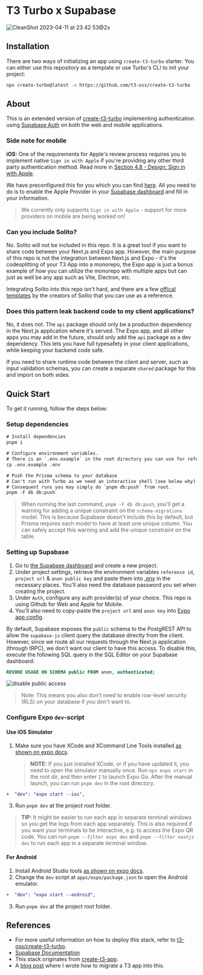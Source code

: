 # T3 Turbo x Supabase

![CleanShot 2023-04-11 at 23 42 53@2x](https://user-images.githubusercontent.com/51714798/231294720-1c64b391-4ecf-42d2-aad2-8c486c5d6bf5.png)

## Installation

There are two ways of initializing an app using `create-t3-turbo` starter. You can either use this repository as a template or use Turbo's CLI to init your project:
```bash
npx create-turbo@latest -e https://github.com/t3-oss/create-t3-turbo
```

## About

This is an extended version of [create-t3-turbo](https://github.com/t3-oss/create-t3-turbo) implementing authentication using [Supabase Auth](https://supabase.com/docs/guides/auth) on both the web and mobile applications.

### Side note for mobile

**iOS:** One of the requirements for Apple's review process requires you to implement native `Sign in with Apple` if you're providing any other third party authentication method. Read more in [Section 4.8 - Design: Sign in with Apple](https://developer.apple.com/app-store/review/guidelines/#sign-in-with-apple).

We have preconfigured this for you which you can find [here](./apps/expo/src/utils/auth.ts). All you need to do is to enable the Apple Provider in your [Supabase dashboard](https://app.supabase.com) and fill in your information.

> We currently only supports `Sign in with Apple` - support for more providers on mobile are being worked on!
### Can you include Solito?

No. Solito will not be included in this repo. It is a great tool if you want to share code between your Next.js and Expo app. However, the main purpose of this repo is not the integration between Next.js and Expo - it's the codesplitting of your T3 App into a monorepo, the Expo app is just a bonus example of how you can utilize the monorepo with multiple apps but can just as well be any app such as Vite, Electron, etc.

Integrating Solito into this repo isn't hard, and there are a few [offical templates](https://github.com/nandorojo/solito/tree/master/example-monorepos) by the creators of Solito that you can use as a reference.

### Does this pattern leak backend code to my client applications?

No, it does not. The `api` package should only be a production dependency in the Next.js application where it's served. The Expo app, and all other apps you may add in the future, should only add the `api` package as a dev dependency. This lets you have full typesafety in your client applications, while keeping your backend code safe.

If you need to share runtime code between the client and server, such as input validation schemas, you can create a separate `shared` package for this and import on both sides.

## Quick Start

To get it running, follow the steps below:

### Setup dependencies

```diff
# Install dependencies
pnpm i

# Configure environment variables.
# There is an `.env.example` in the root directory you can use for reference
cp .env.example .env

# Push the Prisma schema to your database
# Can't run with Turbo as we need an interactive shell (see below why)
# Consequent runs you may simply do `pnpm db:push` from root.
pnpm -F db db:push
```

> When running the last command, `pnpm -F db db:push`, you'll get a warning for adding a unique constraint on the `schema-migrations` model. This is because Supabase doesn't include this by default, but Prisma requires each model to have at least one unique column. You can safely accept this warning and add the unique constraint on the table.

### Setting up Supabase

1. Go to [the Supabase dashboard](https://app.supabase.com/projects) and create a new project.
2. Under project settings, retrieve the environment variables `reference id`, `project url` & `anon public key` and paste them into [.env](./.env.example) in the necessary places. You'll also need the database password you set when creating the project.
3. Under `Auth`, configure any auth provider(s) of your choice. This repo is using Github for Web and Apple for Mobile.
4. You'll also need to copy-paste the `project url` and `anon key` into [Expo app config](./apps/expo/app.config.ts).

By default, Supabase exposes the `public` schema to the PostgREST API to allow the `supabase-js` client query the database directly from the client. However, since we route all our requests through the Next.js application (through tRPC), we don't want our client to have this access. To disable this, execute the following SQL query in the SQL Editor on your Supabase dashboard:

```sql
REVOKE USAGE ON SCHEMA public FROM anon, authenticated;
```

![disable public access](https://user-images.githubusercontent.com/51714798/231810706-88b1db82-0cfd-485f-9043-ef12a53dc62f.png)

> Note: This means you also don't need to enable row-level security (RLS) on your database if you don't want to.

### Configure Expo `dev`-script

#### Use iOS Simulator

1. Make sure you have XCode and XCommand Line Tools installed [as shown on expo docs](https://docs.expo.dev/workflow/ios-simulator/).
   > **NOTE:** If you just installed XCode, or if you have updated it, you need to open the simulator manually once. Run `npx expo start` in the root dir, and then enter `I` to launch Expo Go. After the manual launch, you can run `pnpm dev` in the root directory.

```diff
+  "dev": "expo start --ios",
```

3. Run `pnpm dev` at the project root folder.

> **TIP:** It might be easier to run each app in separate terminal windows so you get the logs from each app separately. This is also required if you want your terminals to be interactive, e.g. to access the Expo QR code. You can run `pnpm --filter expo dev` and `pnpm --filter nextjs dev` to run each app in a separate terminal window.

#### For Android

1. Install Android Studio tools [as shown on expo docs](https://docs.expo.dev/workflow/android-studio-emulator/).
2. Change the `dev` script at `apps/expo/package.json` to open the Android emulator.

```diff
+  "dev": "expo start --android",
```

3. Run `pnpm dev` at the project root folder.

## References

- For more useful information on how to deploy this stack, refer to [t3-oss/create-t3-turbo](https://github.com/t3-oss/create-t3-turbo).
- [Supabase Documentation](https://supabase.com/docs)
- This stack originates from [create-t3-app](https://github.com/t3-oss/create-t3-app).
- A [blog post](https://jumr.dev/blog/t3-turbo) where I wrote how to migrate a T3 app into this.

